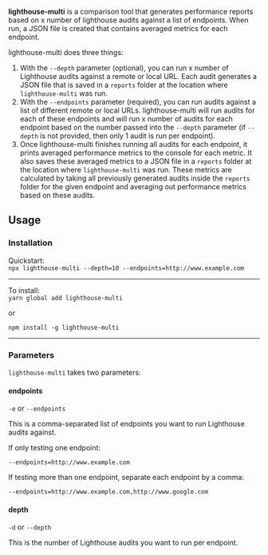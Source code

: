 **lighthouse-multi** is a comparison tool that generates performance reports based on x number of lighthouse audits against a list of endpoints. When run, a JSON file is created that contains averaged metrics for each endpoint.

lighthouse-multi does three things:
1. With the `--depth` parameter (optional), you can run x number of Lighthouse audits against a remote or local URL. Each audit generates a JSON file that is saved in a `reports` folder at the location where `lighthouse-multi` was run.
2. With the `--endpoints` parameter (required), you can run audits against a list of different remote or local URLs. lighthouse-multi will run audits for each of these endpoints and will run x number of audits for each endpoint based on the number passed into the `--depth` parameter (if `--depth` is not provided, then only 1 audit is run per endpoint).
3. Once lighthouse-multi finishes running all audits for each endpoint, it prints averaged performance metrics to the console for each metric. It also saves these averaged metrics to a JSON file in a `reports` folder at the location where `lighthouse-multi` was run. These metrics are calculated by taking all previously generated audits inside the `reports` folder for the given endpoint and averaging out performance metrics based on these audits.

## Usage

### Installation

Quickstart:<br />
`npx lighthouse-multi --depth=10 --endpoints=http://www.example.com`

<hr />

To install:<br />
`yarn global add lighthouse-multi`

or

`npm install -g lighthouse-multi`

<hr />

### Parameters

`lighthouse-multi` takes two parameters:

#### endpoints

`-e` or `--endpoints`

This is a comma-separated list of endpoints you want to run Lighthouse audits against. 

If only testing one endpoint:

`--endpoints=http://www.example.com`

If testing more than one endpoint, separate each endpoint by a comma:

`--endpoints=http://www.example.com,http://www.google.com`

#### depth

`-d` or `--depth`

This is the number of Lighthouse audits you want to run per endpoint.
